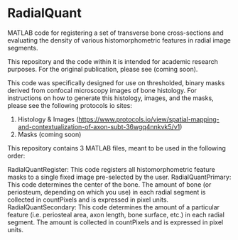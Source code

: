 # RadialQuant
MATLAB code for registering a set of transverse bone cross-sections and evaluating the density of various histomorphometric features in radial image segments.

This repository and the code within it is intended for academic research purposes. For the original publication, please see (coming soon).

This code was specifically designed for use on thresholded, binary masks derived from confocal microscopy images of bone histology. For instructions on how to generate this histology, images, and the masks, please see the following protocols io sites:
1. Histology & Images (https://www.protocols.io/view/spatial-mapping-and-contextualization-of-axon-subt-36wgq4nnkvk5/v1)
2. Masks (coming soon)

This repository contains 3 MATLAB files, meant to be used in the following order:

RadialQuantRegister: This code registers all histomorphometric feature masks to a single fixed image pre-selected by the user.
RadialQuantPrimary: This code determines the center of the bone. The amount of bone (or periosteum, depending on which you use) in each radial segment is collected in countPixels and is expressed in pixel units.
RadialQuantSecondary: This code determines the amount of a particular feature (i.e. periosteal area, axon length, bone surface, etc.) in each radial segment. The amount is collected in countPixels and is expressed in pixel units.
